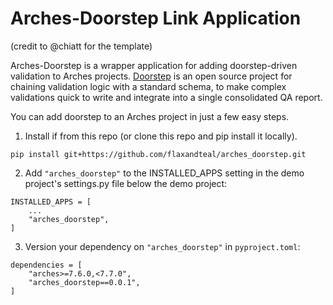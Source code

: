 # Arches-Doorstep Link Application

(credit to @chiatt for the template)

Arches-Doorstep is a wrapper application for adding doorstep-driven validation to
Arches projects. [Doorstep](https://github.com/flaxandteal/doorstep) is an open
source project for chaining validation logic with a standard schema, to make
complex validations quick to write and integrate into a single consolidated
QA report.

You can add doorstep to an Arches project in just a few easy steps.

1. Install if from this repo (or clone this repo and pip install it locally). 
```
pip install git+https://github.com/flaxandteal/arches_doorstep.git
```

2. Add `"arches_doorstep"` to the INSTALLED_APPS setting in the demo project's settings.py file below the demo project:
```
INSTALLED_APPS = [
    ...
    "arches_doorstep",
]
```

3. Version your dependency on `"arches_doorstep"` in `pyproject.toml`:
```
dependencies = [
    "arches>=7.6.0,<7.7.0",
    "arches_doorstep==0.0.1",
]
```
